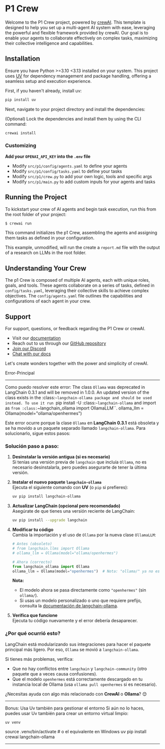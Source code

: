 # P1 Crew

Welcome to the P1 Crew project, powered by [crewAI](https://crewai.com). This template is designed to help you set up a multi-agent AI system with ease, leveraging the powerful and flexible framework provided by crewAI. Our goal is to enable your agents to collaborate effectively on complex tasks, maximizing their collective intelligence and capabilities.

## Installation

Ensure you have Python >=3.10 <3.13 installed on your system. This project uses [UV](https://docs.astral.sh/uv/) for dependency management and package handling, offering a seamless setup and execution experience.

First, if you haven't already, install uv:

```bash
pip install uv
```

Next, navigate to your project directory and install the dependencies:

(Optional) Lock the dependencies and install them by using the CLI command:
```bash
crewai install
```
### Customizing

**Add your `OPENAI_API_KEY` into the `.env` file**

- Modify `src/p1/config/agents.yaml` to define your agents
- Modify `src/p1/config/tasks.yaml` to define your tasks
- Modify `src/p1/crew.py` to add your own logic, tools and specific args
- Modify `src/p1/main.py` to add custom inputs for your agents and tasks

## Running the Project

To kickstart your crew of AI agents and begin task execution, run this from the root folder of your project:

```bash
$ crewai run
```

This command initializes the p1 Crew, assembling the agents and assigning them tasks as defined in your configuration.

This example, unmodified, will run the create a `report.md` file with the output of a research on LLMs in the root folder.

## Understanding Your Crew

The p1 Crew is composed of multiple AI agents, each with unique roles, goals, and tools. These agents collaborate on a series of tasks, defined in `config/tasks.yaml`, leveraging their collective skills to achieve complex objectives. The `config/agents.yaml` file outlines the capabilities and configurations of each agent in your crew.

## Support

For support, questions, or feedback regarding the P1 Crew or crewAI.
- Visit our [documentation](https://docs.crewai.com)
- Reach out to us through our [GitHub repository](https://github.com/joaomdmoura/crewai)
- [Join our Discord](https://discord.com/invite/X4JWnZnxPb)
- [Chat with our docs](https://chatg.pt/DWjSBZn)

Let's create wonders together with the power and simplicity of crewAI.




Error-Principal
****************************
Como puedo resolver este error: The class `Ollama` was deprecated in LangChain 0.3.1 and will be removed in 1.0.0. An updated version of the class exists in the :class:`~langchain-ollama package and should be used instead. To use it run `pip install -U :class:`~langchain-ollama` and import as `from :class:`~langchain_ollama import OllamaLLM``.
  ollama_llm = Ollama(model="ollama/openhermes")


Este error ocurre porque la clase `Ollama` en **LangChain 0.3.1** está obsoleta y se ha movido a un paquete separado llamado `langchain-ollama`. Para solucionarlo, sigue estos pasos:

### **Solución paso a paso:**
1. **Desinstalar la versión antigua (si es necesario)**  
   Si tenías una versión previa de `langchain` que incluía `Ollama`, no es necesario desinstalarla, pero puedes asegurarte de tener la última versión.

2. **Instalar el nuevo paquete `langchain-ollama`**  
   Ejecuta el siguiente comando con **UV** (o `pip` si prefieres):
   ```bash
   uv pip install langchain-ollama
   ```

3. **Actualizar LangChain (opcional pero recomendado)**  
   Asegúrate de que tienes una versión reciente de LangChain:
   ```bash
   uv pip install --upgrade langchain
   ```

4. **Modificar tu código**  
   Cambia la importación y el uso de `Ollama` por la nueva clase `OllamaLLM`:
   ```python
   # Antes (obsoleto)
   # from langchain.llms import Ollama
   # ollama_llm = Ollama(model="ollama/openhermes")

   # Ahora (correcto)
   from langchain_ollama import Ollama
   ollama_llm = Ollama(model="openhermes")  # Nota: "ollama/" ya no es necesario en el nombre del modelo
   ```

   **Nota:**  
   - El modelo ahora se pasa directamente como `"openhermes"` (sin `ollama/`).  
   - Si usas un modelo personalizado o uno que requiere prefijo, consulta la [documentación de langchain-ollama](https://python.langchain.com/docs/integrations/llms/ollama).

5. **Verifica que funcione**  
   Ejecuta tu código nuevamente y el error debería desaparecer.

### **¿Por qué ocurrió esto?**  
LangChain está modularizando sus integraciones para hacer el paquete principal más ligero. Por eso, `Ollama` se movió a `langchain-ollama`.

Si tienes más problemas, verifica:  
- Que no hay conflictos entre `langchain` y `langchain-community` (otro paquete que a veces causa confusiones).  
- Que el modelo `openhermes` está correctamente descargado en tu instancia local de Ollama (usa `ollama pull openhermes` si es necesario).

¿Necesitas ayuda con algo más relacionado con **CrewAI** o **Ollama**? 😊


 
 ***********************************************************************************
  Bonus: Usa Uv también para gestionar el entorno
    Si aún no lo haces, puedes usar Uv también para crear un entorno virtual limpio:

    uv venv
source .venv/bin/activate  # o el equivalente en Windows
uv pip install crewai langchain-ollama

*************************************************************************************